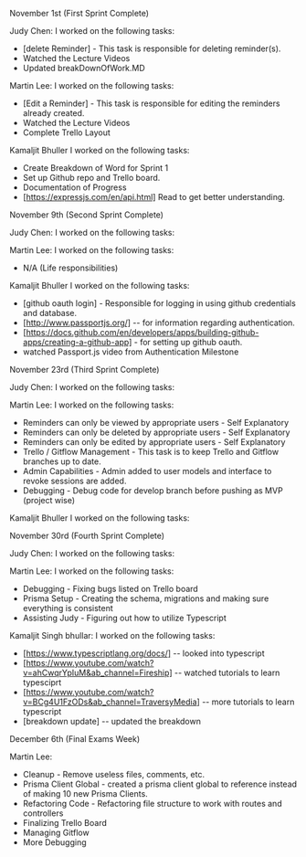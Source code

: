 November 1st (First Sprint Complete)

Judy Chen: I worked on the following tasks:

- [delete Reminder] - This task is responsible for deleting reminder(s).
- Watched the Lecture Videos
- Updated breakDownOfWork.MD

Martin Lee: I worked on the following tasks:

- [Edit a Reminder] - This task is responsible for editing the reminders already created.
- Watched the Lecture Videos
- Complete Trello Layout

Kamaljit Bhuller I worked on the following tasks:

- Create Breakdown of Word for Sprint 1
- Set up Github repo and Trello board.
- Documentation of Progress
- [https://expressjs.com/en/api.html] Read to get better understanding.


November 9th (Second Sprint Complete)

Judy Chen: I worked on the following tasks:

Martin Lee: I worked on the following tasks:
- N/A (Life responsibilities)

Kamaljit Bhuller I worked on the following tasks:

- [github oauth login] - Responsible for logging in using github credentials and database.
- [http://www.passportjs.org/] -- for information regarding authentication. 
- [https://docs.github.com/en/developers/apps/building-github-apps/creating-a-github-app] - for setting up github oauth. 
- watched Passport.js video from Authentication Milestone


November 23rd (Third Sprint Complete)

Judy Chen: I worked on the following tasks:

Martin Lee: I worked on the following tasks:
- Reminders can only be viewed by appropriate users - Self Explanatory
- Reminders can only be deleted by appropriate users - Self Explanatory
- Reminders can only be edited by appropriate users - Self Explanatory
- Trello / Gitflow Management - This task is to keep Trello and Gitflow branches up to date.
- Admin Capabilities - Admin added to user models and interface to revoke sessions are added.
- Debugging - Debug code for develop branch before pushing as MVP (project wise)

Kamaljit Bhuller I worked on the following tasks:


November 30rd (Fourth Sprint Complete)

Judy Chen: I worked on the following tasks:

Martin Lee: I worked on the following tasks:
- Debugging - Fixing bugs listed on Trello board
- Prisma Setup - Creating the schema, migrations and making sure everything is consistent
- Assisting Judy - Figuring out how to utilize Typescript

Kamaljit Singh bhullar: I worked on the following tasks:
- [https://www.typescriptlang.org/docs/] -- looked into typescript
- [https://www.youtube.com/watch?v=ahCwqrYpIuM&ab_channel=Fireship] -- watched tutorials to learn typesciprt
- [https://www.youtube.com/watch?v=BCg4U1FzODs&ab_channel=TraversyMedia] -- more tutorials to learn typescript
- [breakdown update] -- updated the breakdown

December 6th (Final Exams Week)

Martin Lee:
- Cleanup - Remove useless files, comments, etc.
- Prisma Client Global - created a prisma client global to reference instead of making 10 new Prisma Clients.
- Refactoring Code - Refactoring file structure to work with routes and controllers
- Finalizing Trello Board
- Managing Gitflow
- More Debugging
